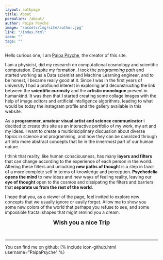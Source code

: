 ```yaml
---
layout: authpage
title: About
permalink: /about/
author: Paipa Psyche
image: "/assets/img/site/author.jpg"
link: "/index.html"
icon: ""
tags: ""
---
```

Hello curious one, I am <abbr title="David Paipa">Paipa Psyche</abbr>, the creator of this site.

I am a physicist, did my research on computational cosmology and scientific computation. Despite my formation, I took the *programming path* and started working as a Data scientist and Machine Learning engineer, and to be honest, I became really good at it. Since I was in the first years of university I had a profound interest in exploring and deconstructing the link between the **scientific curiosity** and the **artistic monologue** present in humankind. It was then that I started creating some collage images with the help of image editors and artificial intelligence algorithms, leading to what would be today the instagram profile and the gallery available in this website.

As a **programmer, amateur visual artist and science communicator** i decided to create this site as an interactive portfolio of my work, my art and my ideas. I want to create a multidisciplinary discussion about diverse topics in science and programming, and how they can be canalized through art into more abstract concepts that lie in the innermost part of our human nature.  

I think that reality, like human consciousness, has many **layers and filters** that can change according to the experience of each person in the world. Altering these filters and unlocking **new paths of though**t is a step in favor of a more complete self in terms of knowledge and perception. **Psychedelia opens the mind** to new ideas and new ways of feeling reality, leaving our **eye of thought** open to the cosmos and dissipating the filters and barriers that **separate us from the rest of the world**.

I hope that you, as a viewer of the page, feel invited to explore new concepts that we usually ignore or easily forget. Allow me to show you some new colors of the world that perhaps you refuse to see, and some impossible fractal shapes that might remind you a dream.

<div class="special-ad" align="center" >

<b style="font-size:19px">Wish you a nice Trip</b>
</div>

<br>








<hr style="border-color:grey;"/>
You can find me on github:
{% include icon-github.html username="PaipaPsyche" %}
